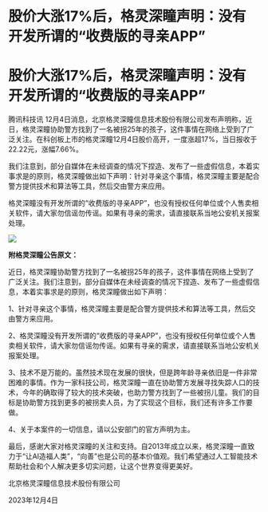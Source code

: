 # 股价大涨17%后，格灵深瞳声明：没有开发所谓的“收费版的寻亲APP”

# 股价大涨17%后，格灵深瞳声明：没有开发所谓的“收费版的寻亲APP”

腾讯科技讯
12月4日消息，北京格灵深瞳信息技术股份有限公司发布声明称，近日，格灵深瞳协助警方找到了一名被拐25年的孩子，这件事情在网络上受到了广泛关注。在科创板上市的格灵深瞳12月4日股价高开，一度涨超17%，当日报收于22.22元，涨幅7.66%。

我们注意到，部分自媒体在未经调查的情况下捏造、发布了一些虚假信息，本着实事求是的原则，格灵深瞳做出如下声明：针对寻亲这个事情，格灵深瞳主要是配合警方提供技术和算法等工具，然后交由警方来应用。

格灵深瞳没有开发所谓的“收费版的寻亲APP”，也没有授权任何单位或个人售卖相关软件，请大家勿信谣勿传谣。如果有寻亲的需求，请直接联系当地公安机关报案处理。

![](https://inews.gtimg.com/news_bt/OzVlIxmLEI8AD6kZAJyytCvS5kzf1SdzpxoO5CY51TI7EAA/1000)

**附格灵深瞳公告原文：**

近日，格灵深瞳协助警方找到了一名被拐25年的孩子，这件事情在网络上受到了广泛关注。我们注意到，部分自媒体在未经调查的情况下捏造、发布了一些虚假信息，本着实事求是的原则，格灵深瞳做出如下声明：

1、针对寻亲这个事情，格灵深瞳主要是配合警方提供技术和算法等工具，然后交由警方来应用。

2、格灵深瞳没有开发所谓的“收费版的寻亲APP”，也没有授权任何单位或个人售卖相关软件，请大家勿信谣勿传谣。如果有寻亲的需求，请直接联系当地公安机关报案处理。

3、技术不是万能的。虽然技术现在发展的很快，但是跨年龄寻亲依旧是一件非常困难的事情。作为一家科技公司，格灵深瞳一直在协助警方发展寻找失踪人口的技术，今年的确取得了较大的技术突破，也助力警方找到了一些被拐儿童。我们的目标是协助警方找到更多的被拐卖人员，为了实现这个目标，我们还有许多工作要做。

4、关于本案件的一切信息，请以公安部门的官方声明为主。

最后，感谢大家对格灵深瞳的关注和支持。自2013年成立以来，格灵深瞳一直致力于“让AI造福人类”，“向善”也是公司的基本价值观。我们希望通过人工智能技术帮助社会和个人解决更多切实问题，让这个世界变得更美好。

北京格灵深瞳信息技术股份有限公司

2023年12月4日


